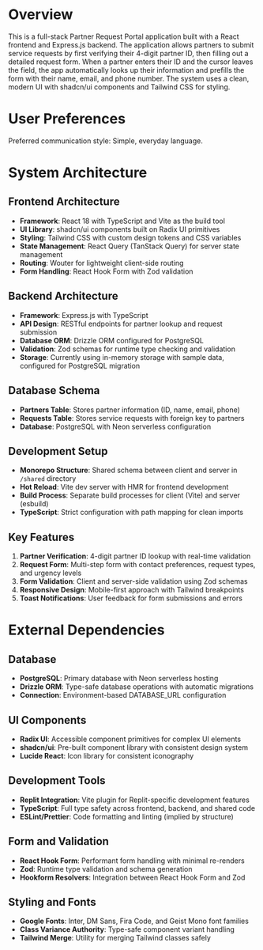 # Overview

This is a full-stack Partner Request Portal application built with a React frontend and Express.js backend. The application allows partners to submit service requests by first verifying their 4-digit partner ID, then filling out a detailed request form. When a partner enters their ID and the cursor leaves the field, the app automatically looks up their information and prefills the form with their name, email, and phone number. The system uses a clean, modern UI with shadcn/ui components and Tailwind CSS for styling.

# User Preferences

Preferred communication style: Simple, everyday language.

# System Architecture

## Frontend Architecture
- **Framework**: React 18 with TypeScript and Vite as the build tool
- **UI Library**: shadcn/ui components built on Radix UI primitives
- **Styling**: Tailwind CSS with custom design tokens and CSS variables
- **State Management**: React Query (TanStack Query) for server state management
- **Routing**: Wouter for lightweight client-side routing
- **Form Handling**: React Hook Form with Zod validation

## Backend Architecture
- **Framework**: Express.js with TypeScript
- **API Design**: RESTful endpoints for partner lookup and request submission
- **Database ORM**: Drizzle ORM configured for PostgreSQL
- **Validation**: Zod schemas for runtime type checking and validation
- **Storage**: Currently using in-memory storage with sample data, configured for PostgreSQL migration

## Database Schema
- **Partners Table**: Stores partner information (ID, name, email, phone)
- **Requests Table**: Stores service requests with foreign key to partners
- **Database**: PostgreSQL with Neon serverless configuration

## Development Setup
- **Monorepo Structure**: Shared schema between client and server in `/shared` directory
- **Hot Reload**: Vite dev server with HMR for frontend development
- **Build Process**: Separate build processes for client (Vite) and server (esbuild)
- **TypeScript**: Strict configuration with path mapping for clean imports

## Key Features
1. **Partner Verification**: 4-digit partner ID lookup with real-time validation
2. **Request Form**: Multi-step form with contact preferences, request types, and urgency levels
3. **Form Validation**: Client and server-side validation using Zod schemas
4. **Responsive Design**: Mobile-first approach with Tailwind breakpoints
5. **Toast Notifications**: User feedback for form submissions and errors

# External Dependencies

## Database
- **PostgreSQL**: Primary database with Neon serverless hosting
- **Drizzle ORM**: Type-safe database operations with automatic migrations
- **Connection**: Environment-based DATABASE_URL configuration

## UI Components
- **Radix UI**: Accessible component primitives for complex UI elements
- **shadcn/ui**: Pre-built component library with consistent design system
- **Lucide React**: Icon library for consistent iconography

## Development Tools
- **Replit Integration**: Vite plugin for Replit-specific development features
- **TypeScript**: Full type safety across frontend, backend, and shared code
- **ESLint/Prettier**: Code formatting and linting (implied by structure)

## Form and Validation
- **React Hook Form**: Performant form handling with minimal re-renders
- **Zod**: Runtime type validation and schema generation
- **Hookform Resolvers**: Integration between React Hook Form and Zod

## Styling and Fonts
- **Google Fonts**: Inter, DM Sans, Fira Code, and Geist Mono font families
- **Class Variance Authority**: Type-safe component variant handling
- **Tailwind Merge**: Utility for merging Tailwind classes safely